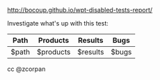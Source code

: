 http://bocoup.github.io/wpt-disabled-tests-report/

Investigate what's up with this test:

Path | Products | Results | Bugs
-- | -- | -- | --
$path | $products | $results | $bugs

cc @zcorpan
